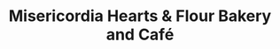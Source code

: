 ---
title: "Misericordia Hearts & Flour Bakery and Café"
url: /chicago/misericordia-hearts-und-flour-bakery-and-cafe/
shop: Bäckerei
---